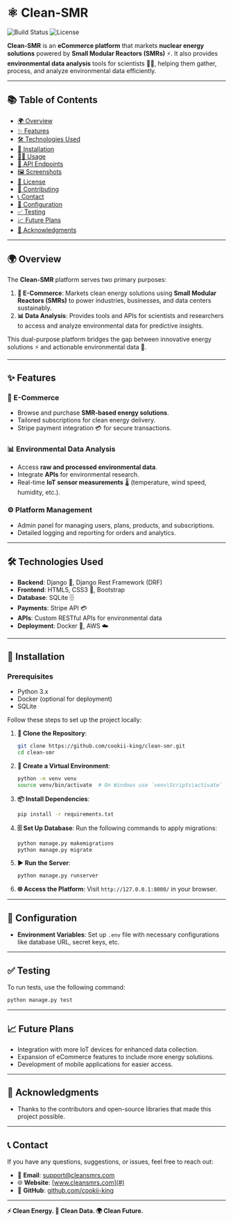 # ⚛️ Clean-SMR

![Build Status](https://img.shields.io/badge/build-passing-brightgreen) ![License](https://img.shields.io/badge/license-MIT-blue)

**Clean-SMR** is an **eCommerce platform** that markets **nuclear energy solutions** powered by **Small Modular Reactors (SMRs)** ⚡. It also provides **environmental data analysis** tools for scientists 🧑‍🔬, helping them gather, process, and analyze environmental data efficiently.

---

## 📚 Table of Contents
- [🌍 Overview](#-overview)
- [✨ Features](#-features)
- [🛠️ Technologies Used](#-technologies-used)
- [🚀 Installation](#-installation)
- [🧑‍💻 Usage](#-usage)
- [🔗 API Endpoints](#-api-endpoints)
- [🖼️ Screenshots](#-screenshots)
- [📝 License](#-license)
- [🤝 Contributing](#-contributing)
- [📞 Contact](#-contact)
- [🔧 Configuration](#-configuration)
- [✅ Testing](#-testing)
- [📈 Future Plans](#-future-plans)
- [🙌 Acknowledgments](#-acknowledgments)

---

## 🌍 Overview

The **Clean-SMR** platform serves two primary purposes:
1. **🛒 E-Commerce**: Markets clean energy solutions using **Small Modular Reactors (SMRs)** to power industries, businesses, and data centers sustainably.
2. **📊 Data Analysis**: Provides tools and APIs for scientists and researchers to access and analyze environmental data for predictive insights.

This dual-purpose platform bridges the gap between innovative energy solutions ⚡ and actionable environmental data 🌱.

---

## ✨ Features

### 🛒 E-Commerce
- Browse and purchase **SMR-based energy solutions**.
- Tailored subscriptions for clean energy delivery.
- Stripe payment integration 💳 for secure transactions.

### 📊 Environmental Data Analysis
- Access **raw and processed environmental data**.
- Integrate **APIs** for environmental research.
- Real-time **IoT sensor measurements** 🌡️ (temperature, wind speed, humidity, etc.).

### ⚙️ Platform Management
- Admin panel for managing users, plans, products, and subscriptions.
- Detailed logging and reporting for orders and analytics.

---

## 🛠️ Technologies Used

- **Backend**: Django 🐍, Django Rest Framework (DRF)
- **Frontend**: HTML5, CSS3 🎨, Bootstrap
- **Database**: SQLite 🗄️
- **Payments**: Stripe API 💳
- **APIs**: Custom RESTful APIs for environmental data
- **Deployment**: Docker 🐳, AWS ☁️

---

## 🚀 Installation

### Prerequisites
- Python 3.x
- Docker (optional for deployment)
- SQLite

Follow these steps to set up the project locally:

1. **🧩 Clone the Repository**:
   ```bash
   git clone https://github.com/cookii-king/clean-smr.git
   cd clean-smr
   ```

2. **🐍 Create a Virtual Environment**:
   ```bash
   python -m venv venv
   source venv/bin/activate  # On Windows use `venv\Scripts\activate`
   ```

3. **📦 Install Dependencies**:
   ```bash
   pip install -r requirements.txt
   ```

4. **🗄️ Set Up Database**:
   Run the following commands to apply migrations:
   ```bash
   python manage.py makemigrations
   python manage.py migrate
   ```

5. **▶️ Run the Server**:
   ```bash
   python manage.py runserver
   ```

6. **🌐 Access the Platform**:
   Visit `http://127.0.0.1:8000/` in your browser.

---

## 🔧 Configuration

- **Environment Variables**: Set up `.env` file with necessary configurations like database URL, secret keys, etc.

---

## ✅ Testing

To run tests, use the following command:
```bash
python manage.py test
```

---

## 📈 Future Plans

- Integration with more IoT devices for enhanced data collection.
- Expansion of eCommerce features to include more energy solutions.
- Development of mobile applications for easier access.

---

## 🙌 Acknowledgments

- Thanks to the contributors and open-source libraries that made this project possible.

---

## 📞 Contact

If you have any questions, suggestions, or issues, feel free to reach out:

- 📧 **Email**: [support@cleansmrs.com](mailto:support@cleansmrs.com)  
- 🌐 **Website**: [www.cleansmrs.com](#)  
- 🐙 **GitHub**: [github.com/cookii-king](https://github.com/cookii-king)

---

**⚡ Clean Energy. 🌱 Clean Data. 🌍 Clean Future.**